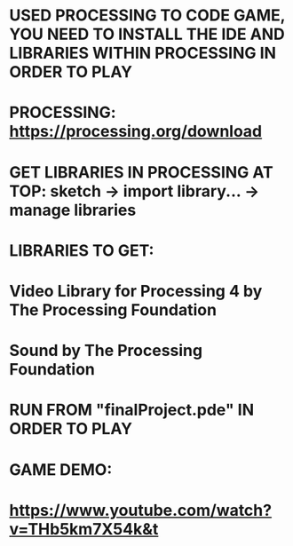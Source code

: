 # USED PROCESSING TO CODE GAME, YOU NEED TO INSTALL THE IDE AND LIBRARIES WITHIN PROCESSING IN ORDER TO PLAY
# PROCESSING: https://processing.org/download
# GET LIBRARIES IN PROCESSING AT TOP: sketch -> import library... -> manage libraries

# LIBRARIES TO GET:
# Video Library for Processing 4 by The Processing Foundation
# Sound by The Processing Foundation

# RUN FROM "finalProject.pde" IN ORDER TO PLAY

# GAME DEMO:
# https://www.youtube.com/watch?v=THb5km7X54k&t
